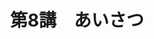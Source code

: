 ---
publishDate: 2025-08-24
title: "第8講　あいさつ"
image: '~/assets/images/monkey.png'
category: "フランス語超入門"
tags:
- フランス語
- あいさつ
---